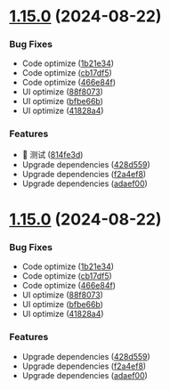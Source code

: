 # [1.15.0](https://github.com/classfang/chatgpt-plus/compare/v1.14.2...v1.15.0) (2024-08-22)


### Bug Fixes

* Code optimize ([1b21e34](https://github.com/classfang/chatgpt-plus/commit/1b21e34866b7e0063fea5b30e89299d519a52030))
* Code optimize ([cb17df5](https://github.com/classfang/chatgpt-plus/commit/cb17df5a44713e29a54ba58bee0f1aafca5c70e7))
* Code optimize ([466e84f](https://github.com/classfang/chatgpt-plus/commit/466e84f1bbbda81253185f126fe5335e5bd7e143))
* UI optimize ([88f8073](https://github.com/classfang/chatgpt-plus/commit/88f8073813edb7a4a5960c99381b637a95ea8604))
* UI optimize ([bfbe66b](https://github.com/classfang/chatgpt-plus/commit/bfbe66b4cf4b9ee10fdf2f5bc825ce258e7ec252))
* UI optimize ([41828a4](https://github.com/classfang/chatgpt-plus/commit/41828a4f459e75dbaa088176249872c8a3d1a7cc))


### Features

* 🎉 测试 ([814fe3d](https://github.com/classfang/chatgpt-plus/commit/814fe3d3e2b14460628a3434699fff60fc115694))
* Upgrade dependencies ([428d559](https://github.com/classfang/chatgpt-plus/commit/428d5599c539809ab1c71dffc8f6425f5e47cae4))
* Upgrade dependencies ([f2a4ef8](https://github.com/classfang/chatgpt-plus/commit/f2a4ef83c725eda9ec75df2adcd13337215d0921))
* Upgrade dependencies ([adaef00](https://github.com/classfang/chatgpt-plus/commit/adaef0068b0f1dc70d8a8ccd12e5f90894678ef2))



# [1.15.0](https://github.com/classfang/chatgpt-plus/compare/v1.14.2...v1.15.0) (2024-08-22)


### Bug Fixes

* Code optimize ([1b21e34](https://github.com/classfang/chatgpt-plus/commit/1b21e34866b7e0063fea5b30e89299d519a52030))
* Code optimize ([cb17df5](https://github.com/classfang/chatgpt-plus/commit/cb17df5a44713e29a54ba58bee0f1aafca5c70e7))
* Code optimize ([466e84f](https://github.com/classfang/chatgpt-plus/commit/466e84f1bbbda81253185f126fe5335e5bd7e143))
* UI optimize ([88f8073](https://github.com/classfang/chatgpt-plus/commit/88f8073813edb7a4a5960c99381b637a95ea8604))
* UI optimize ([bfbe66b](https://github.com/classfang/chatgpt-plus/commit/bfbe66b4cf4b9ee10fdf2f5bc825ce258e7ec252))
* UI optimize ([41828a4](https://github.com/classfang/chatgpt-plus/commit/41828a4f459e75dbaa088176249872c8a3d1a7cc))


### Features

* Upgrade dependencies ([428d559](https://github.com/classfang/chatgpt-plus/commit/428d5599c539809ab1c71dffc8f6425f5e47cae4))
* Upgrade dependencies ([f2a4ef8](https://github.com/classfang/chatgpt-plus/commit/f2a4ef83c725eda9ec75df2adcd13337215d0921))
* Upgrade dependencies ([adaef00](https://github.com/classfang/chatgpt-plus/commit/adaef0068b0f1dc70d8a8ccd12e5f90894678ef2))



